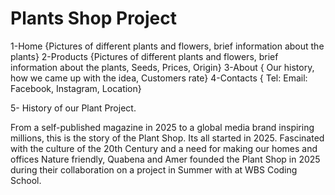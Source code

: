 
# Plants Shop Project

1-Home {Pictures of different plants and flowers, brief information about the plants}
2-Products {Pictures of different plants and flowers, brief information about the plants, Seeds, Prices, Origin} 
3-About { Our history, how we came up with the idea,  Customers rate}
4-Contacts { Tel: Email: Facebook, Instagram, Location}


5- History of our Plant Project.

From a self-published magazine in 2025 to a global media brand inspiring millions, this is the story of the Plant Shop.
Its all started in 2025. Fascinated with the culture of the 20th Century and a need for making our homes and offices Nature friendly, 
Quabena and Amer founded the Plant Shop in 2025 during their collaboration on a project in Summer with at WBS Coding School.
